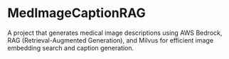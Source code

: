 # MedImageCaptionRAG
A project that generates medical image descriptions using AWS Bedrock, RAG (Retrieval-Augmented Generation), and Milvus for efficient image embedding search and caption generation.

